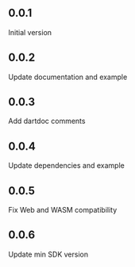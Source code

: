 ## 0.0.1
Initial version

## 0.0.2
Update documentation and example

## 0.0.3
Add dartdoc comments

## 0.0.4
Update dependencies and example

## 0.0.5
Fix Web and WASM compatibility

## 0.0.6
Update min SDK version

